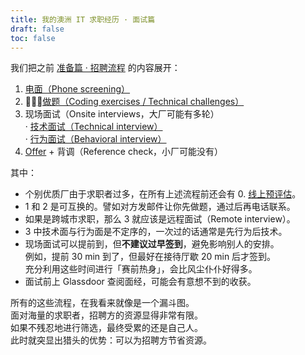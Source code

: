 ```yaml
---
title: 我的澳洲 IT 求职经历 · 面试篇
draft: false
toc: false
---
```


我们把之前 [准备篇 · 招聘流程](TODO:link) 的内容展开：

1. [电面（Phone screening）](TODO:link)
2. [做题（Coding exercises / Technical challenges）](TODO:link)
3. 现场面试（Onsite interviews，大厂可能有多轮）  
  · [技术面试（Technical interview）](TODO:link)  
  · [行为面试（Behavioral interview）](TODO:link)
4. [Offer](TODO:link) + 背调（Reference check，小厂可能没有）

其中：

* 个别优质厂由于求职者过多，在所有上述流程前还会有 0. [线上预评估](TODO:link)。
* 1 和 2 是可互换的。譬如对方发邮件让你先做题，通过后再电话联系。
* 如果是跨城市求职，那么 3 就应该是远程面试（Remote interview）。
* 3 中技术面与行为面是不定序的，一次过的话通常是先行为后技术。
* 现场面试可以提前到，但**不建议过早签到**，避免影响别人的安排。  
  例如，提前 30 min 到了，但最好在接待厅歇 20 min 后才签到。  
  充分利用这些时间进行「赛前热身」，会比风尘仆仆好得多。
* 面试前上 Glassdoor 查阅面经，可能会有意想不到的收获。

所有的这些流程，在我看来就像是一个漏斗图。  
面对海量的求职者，招聘方的资源显得非常有限。  
如果不残忍地进行筛选，最终受累的还是自己人。  
此时就突显出猎头的优势：可以为招聘方节省资源。
